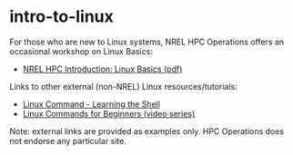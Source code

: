 # intro-to-linux

For those who are new to Linux systems, NREL HPC Operations offers an occasional workshop on Linux Basics:

- [NREL HPC Introduction: Linux Basics (pdf)](/general/beginner/intro-to-linux/HPC_Linux_Basics.pdf)

Links to other external (non-NREL) Linux resources/tutorials:

- [Linux Command - Learning the Shell](http://linuxcommand.org/lc3_learning_the_shell.php)
- [Linux Commands for Beginners (video series)](https://www.youtube.com/playlist?list=PLT98CRl2KxKHaKA9-4_I38sLzK134p4GJ)

Note: external links are provided as examples only. HPC Operations does not endorse any particular site.

